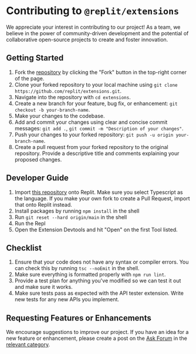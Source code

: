 # Contributing to `@replit/extensions`

We appreciate your interest in contributing to our project! As a team, we believe in the power of community-driven development and the potential of collaborative open-source projects to create and foster innovation.

## Getting Started

1. Fork the [repository](https://github.com/replit/extensions) by clicking the "Fork" button in the top-right corner of the page.
2. Clone your forked repository to your local machine using `git clone https://github.com/replit/extensions.git`.
3. Navigate into the repository with `cd extensions`.
4. Create a new branch for your feature, bug fix, or enhancement: `git checkout -b your-branch-name`.
5. Make your changes to the codebase.
6. Add and commit your changes using clear and concise commit messages: `git add .`, `git commit -m "Description of your changes"`.
7. Push your changes to your forked repository: `git push -u origin your-branch-name`.
8. Create a pull request from your forked repository to the original repository. Provide a descriptive title and comments explaining your proposed changes.

## Developer Guide

1. Import [this repository](https://replit.com/github/replit/extensions) onto Replit. Make sure you select Typescript as the language. If you make your own fork to create a Pull Request, import that onto Replit instead.
2. Install packages by running `npm install` in the shell
3. Run `git reset --hard origin/main` in the shell
4. Run the Repl
5. Open the Extension Devtools and hit "Open" on the first Tool listed.

## Checklist

1. Ensure that your code does not have any syntax or compiler errors. You can check this by running `tsc --noEmit` in the shell.
2. Make sure everything is formatted properly with `npm run lint`.
3. Provide a test plan for anything you've modified so we can test it out and make sure it works.
4. Make sure tests pass as expected with the API tester extension.  Write new tests for any new APIs you implement.

## Requesting Features or Enhancements

We encourage suggestions to improve our project. If you have an idea for a new feature or enhancement, please create a post on the [Ask Forum](https://ask.replit.com) in the [relevant category](https://ask.replit.com/c/extensions).
